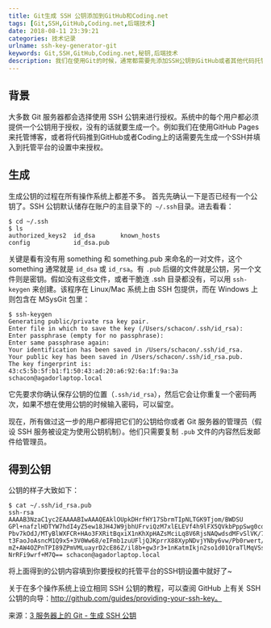 ```yaml
---
title: Git生成 SSH 公钥添加到GitHub和Coding.net
tags: [Git,SSH,GitHub,Coding.net,后端技术]
date: 2018-08-11 23:39:21
categories: 技术记录
urlname: ssh-key-generator-git
keywords: Git,SSH,GitHub,Coding.net,秘钥,后端技术
description: 我们在使用Git的时候，通常都需要先添加SSH公钥到GitHub或者其他代码托管平台来授权，这样的话我们必须先用SSH生成一个公钥，本文介绍了如何在SSH上生成公钥。
---
```


## 背景
大多数 Git 服务器都会选择使用 SSH 公钥来进行授权。系统中的每个用户都必须提供一个公钥用于授权，没有的话就要生成一个。例如我们在使用GitHub Pages来托管博客，或者将代码推到GitHub或者Coding上的话需要先生成一个SSH并填入到托管平台的设置中来授权。
## 生成
生成公钥的过程在所有操作系统上都差不多。 首先先确认一下是否已经有一个公钥了。SSH 公钥默认储存在账户的主目录下的` ~/.ssh`目录。进去看看：


```
$ cd ~/.ssh
$ ls
authorized_keys2  id_dsa       known_hosts
config            id_dsa.pub
```

关键是看有没有用 something 和 something.pub 来命名的一对文件，这个 something 通常就是 `id_dsa` 或 `id_rsa`。有 `.pub` 后缀的文件就是公钥，另一个文件则是密钥。假如没有这些文件，或者干脆连 .ssh 目录都没有，可以用 `ssh-keygen` 来创建。该程序在 Linux/Mac 系统上由 SSH 包提供，而在 Windows 上则包含在 MSysGit 包里：
```
$ ssh-keygen
Generating public/private rsa key pair.
Enter file in which to save the key (/Users/schacon/.ssh/id_rsa):
Enter passphrase (empty for no passphrase):
Enter same passphrase again:
Your identification has been saved in /Users/schacon/.ssh/id_rsa.
Your public key has been saved in /Users/schacon/.ssh/id_rsa.pub.
The key fingerprint is:
43:c5:5b:5f:b1:f1:50:43:ad:20:a6:92:6a:1f:9a:3a schacon@agadorlaptop.local
```
它先要求你确认保存公钥的位置（`.ssh/id_rsa`），然后它会让你重复一个密码两次，如果不想在使用公钥的时候输入密码，可以留空。

现在，所有做过这一步的用户都得把它们的公钥给你或者 Git 服务器的管理员（假设 SSH 服务被设定为使用公钥机制）。他们只需要复制 `.pub` 文件的内容然后发邮件给管理员。

## 得到公钥
公钥的样子大致如下：
```
$ cat ~/.ssh/id_rsa.pub
ssh-rsa AAAAB3NzaC1yc2EAAAABIwAAAQEAklOUpkDHrfHY17SbrmTIpNLTGK9Tjom/BWDSU
GPl+nafzlHDTYW7hdI4yZ5ew18JH4JW9jbhUFrviQzM7xlELEVf4h9lFX5QVkbPppSwg0cda3
Pbv7kOdJ/MTyBlWXFCR+HAo3FXRitBqxiX1nKhXpHAZsMciLq8V6RjsNAQwdsdMFvSlVK/7XA
t3FaoJoAsncM1Q9x5+3V0Ww68/eIFmb1zuUFljQJKprrX88XypNDvjYNby6vw/Pb0rwert/En
mZ+AW4OZPnTPI89ZPmVMLuayrD2cE86Z/il8b+gw3r3+1nKatmIkjn2so1d01QraTlMqVSsbx
NrRFi9wrf+M7Q== schacon@agadorlaptop.local
```

将上面得到的公钥内容填到你要授权的托管平台的SSH钥设置中就好了~

关于在多个操作系统上设立相同 SSH 公钥的教程，可以查阅 GitHub 上有关 SSH 公钥的向导：http://github.com/guides/providing-your-ssh-key。


来源：[3 服务器上的 Git - 生成 SSH 公钥](https://git-scm.com/book/zh/v1/%E6%9C%8D%E5%8A%A1%E5%99%A8%E4%B8%8A%E7%9A%84-Git-%E7%94%9F%E6%88%90-SSH-%E5%85%AC%E9%92%A5)